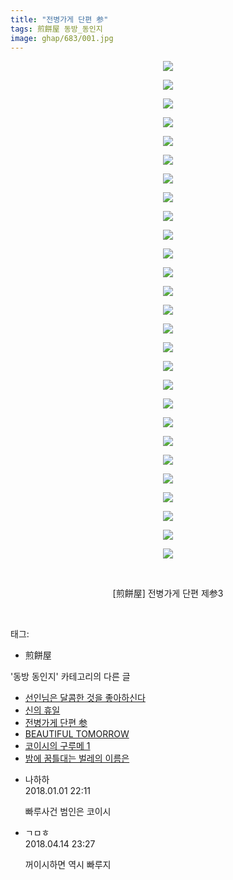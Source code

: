 ```yaml
---
title: "전병가게 단편 参"
tags: 煎餅屋 동방_동인지
image: ghap/683/001.jpg
---
```

<div class="article">
<p style="text-align: center; clear: none; float: none;"><img src="{{ site.nasurl }}/ghap/683/001.jpg"/></p>
<p style="text-align: center; clear: none; float: none;"><img src="{{ site.nasurl }}/ghap/683/002.jpg"/></p>
<p style="text-align: center; clear: none; float: none;"><img src="{{ site.nasurl }}/ghap/683/003.jpg"/></p>
<p style="text-align: center; clear: none; float: none;"><img src="{{ site.nasurl }}/ghap/683/004.jpg"/></p>
<p style="text-align: center; clear: none; float: none;"><img src="{{ site.nasurl }}/ghap/683/005.jpg"/></p>
<p style="text-align: center; clear: none; float: none;"><img src="{{ site.nasurl }}/ghap/683/006.jpg"/></p>
<p style="text-align: center; clear: none; float: none;"><img src="{{ site.nasurl }}/ghap/683/007.jpg"/></p>
<p style="text-align: center; clear: none; float: none;"><img src="{{ site.nasurl }}/ghap/683/008.jpg"/></p>
<p style="text-align: center; clear: none; float: none;"><img src="{{ site.nasurl }}/ghap/683/009.jpg"/></p>
<p style="text-align: center; clear: none; float: none;"><img src="{{ site.nasurl }}/ghap/683/010.jpg"/></p>
<p style="text-align: center; clear: none; float: none;"><img src="{{ site.nasurl }}/ghap/683/011.jpg"/></p>
<p style="text-align: center; clear: none; float: none;"><img src="{{ site.nasurl }}/ghap/683/012.jpg"/></p>
<p style="text-align: center; clear: none; float: none;"><img src="{{ site.nasurl }}/ghap/683/013.jpg"/></p>
<p style="text-align: center; clear: none; float: none;"><img src="{{ site.nasurl }}/ghap/683/014.jpg"/></p>
<p style="text-align: center; clear: none; float: none;"><img src="{{ site.nasurl }}/ghap/683/015.jpg"/></p>
<p style="text-align: center; clear: none; float: none;"><img src="{{ site.nasurl }}/ghap/683/016.jpg"/></p>
<p style="text-align: center; clear: none; float: none;"><img src="{{ site.nasurl }}/ghap/683/017.jpg"/></p>
<p style="text-align: center; clear: none; float: none;"><img src="{{ site.nasurl }}/ghap/683/018.jpg"/></p>
<p style="text-align: center; clear: none; float: none;"><img src="{{ site.nasurl }}/ghap/683/019.jpg"/></p>
<p style="text-align: center; clear: none; float: none;"><img src="{{ site.nasurl }}/ghap/683/020.jpg"/></p>
<p style="text-align: center; clear: none; float: none;"><img src="{{ site.nasurl }}/ghap/683/021.jpg"/></p>
<p style="text-align: center; clear: none; float: none;"><img src="{{ site.nasurl }}/ghap/683/022.jpg"/></p>
<p style="text-align: center; clear: none; float: none;"><img src="{{ site.nasurl }}/ghap/683/023.jpg"/></p>
<p style="text-align: center; clear: none; float: none;"><img src="{{ site.nasurl }}/ghap/683/024.jpg"/></p>
<p style="text-align: center; clear: none; float: none;"><img src="{{ site.nasurl }}/ghap/683/025.jpg"/></p>
<p style="text-align: center; clear: none; float: none;"><img src="{{ site.nasurl }}/ghap/683/026.jpg"/></p>
<p style="text-align: center; clear: none; float: none;"><img src="{{ site.nasurl }}/ghap/683/027.jpg"/></p>
<p style="text-align: center; clear: none; float: none;"><br/></p>
<p style="text-align: center; clear: none; float: none;">[煎餅屋] 전병가게 단편 제参3</p>
<p><br/></p>
</div><div class="tagTrail">
<p>태그: </p>
<ul>
<li>煎餅屋</li>
</ul>
</div><div class="another">
<p>'동방 동인지' 카테고리의 다른 글</p>
<ul>
<li><a href="/2016-07-05-ghap_685">선인님은 달콤한 것을 좋아하신다</a></li>
<li><a href="/2016-07-05-ghap_684">신의 휴일</a></li>
<li><a href="/2016-07-05-ghap_683">전병가게 단편 参</a></li>
<li><a href="/2016-07-05-ghap_682">BEAUTIFUL TOMORROW</a></li>
<li><a href="/2016-07-05-ghap_680">코이시의 구루메 1</a></li>
<li><a href="/2016-07-05-ghap_679">밤에 꿈틀대는 벌레의 이름은</a></li>
</ul>
</div><div class="cb_module cb_fluid">
<div class="cb_wrt cb_profile">
<div class="comment">
<ul>
<li class="cb_thumb_off" id="comment15164306">
<div class="cb_comment_area">
<div class="cb_info_area">
<div class="cb_section">
<span class="cb_nick_name">나하하</span>
</div>
<div class="cb_section">
<span class="cb_date">2018.01.01 22:11 </span>
</div>
</div>
<div class="cb_dsc_comment">
<p class="cb_dsc">
											빠루사건 범인은 코이시
										</p>
</div>
</div></li>
<li class="cb_thumb_off" id="comment15239060">
<div class="cb_comment_area">
<div class="cb_info_area">
<div class="cb_section">
<span class="cb_nick_name">ㄱㅁㅎ</span>
</div>
<div class="cb_section">
<span class="cb_date">2018.04.14 23:27 </span>
</div>
</div>
<div class="cb_dsc_comment">
<p class="cb_dsc">
											꺼이시하면 역시 빠루지
										</p>
</div>
</div></li>
</ul>
</div>
</div><!-- commentList close -->
</div>